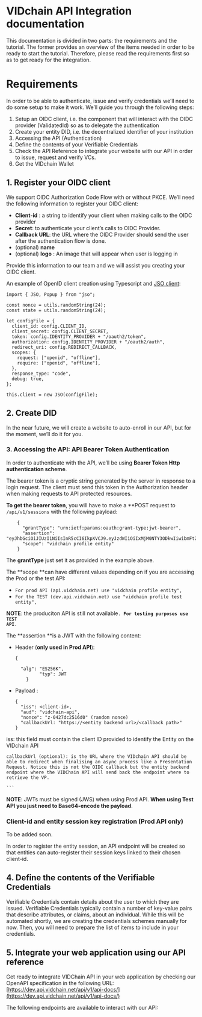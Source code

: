 # VIDchain API Integration documentation

This documentation is divided in two parts: the requirements and the tutorial. The former provides an overview of the items needed in order to be ready to start the tutorial. Therefore, please read the requirements first so as to get ready for the integration.

# Requirements

In order to be able to authenticate, issue and verify credentials we’ll need to do some setup to make it work. We’ll guide you through the following steps:

1. Setup an OIDC client, i.e. the component that will interact with the OIDC provider (ValidatedId) so as to delegate the authentication
2. Create your entity DID, i.e. the decentralized identifier of your institution
3. Accessing the API (Authentication)
4. Define the contents of your Verifiable Credentials
5. Check the API Reference to integrate your website with our API in order to issue, request and verify VCs.
6. Get the VIDchain Wallet


## 1. Register your OIDC client 

We support OIDC Authorization Code Flow with or without PKCE. We’ll need the following information to register your OIDC client:

*   **Client-id** : a string to identify your client when making calls to the OIDC provider
*   **Secret**: to authenticate your client’s calls to OIDC Provider.
*   **Callback URL**: the URL where the OIDC Provider should send the user after the authentication flow is done.
*   (optional) **name**
*   (optional) **logo** : An image that will appear when user is logging in 

Provide this information to our team and we will assist you creating your OIDC client.

An example of OpenID client creation using Typescript and [JSO client](https://www.npmjs.com/package/jso):


```
import { JSO, Popup } from "jso";

const nonce = utils.randomString(24);
const state = utils.randomString(24);

let configFile = {
  client_id: config.CLIENT_ID,
  client_secret: config.CLIENT_SECRET,
  token: config.IDENTITY_PROVIDER + "/oauth2/token",
  authorization: config.IDENTITY_PROVIDER + "/oauth2/auth",
  redirect_uri: config.REDIRECT_CALLBACK,
  scopes: {
    request: ["openid", "offline"],
    require: ["openid", "offline"],
  },
  response_type: "code",
  debug: true,
};

this.client = new JSO(configFile);
```



## 2. Create DID

In the near future, we will create a website to auto-enroll in our API, but for the moment, we’ll do it for you. 


### 3. Accessing the API: API Bearer Token Authentication

In order to authenticate with the API, we’ll be using **Bearer Token Http authentication scheme**.

The bearer token is a cryptic string generated by the server in response to a login request. The client must send this token in the Authorization header when making requests to API protected resources.

**To get the bearer token**, you will have to make a **POST request to <code>/api/v1/sessions</code></strong> with the following payload:


```
    {
      "grantType": "urn:ietf:params:oauth:grant-type:jwt-bearer",
      "assertion": "eyJhbGciOiJIUzI1NiIsInR5cCI6IkpXVCJ9.eyJzdWIiOiIxMjM0NTY3ODkwIiwibmFtZSI6IkpvaG4gRG9lIiwiaWF0IjoxNTE2MjM5MDIyfQ.SflKxwRJSMeKKF2QT4fwpMeJf36POk6yJV_adQssw5c",
      "scope": "vidchain profile entity"
    }
```


The **grantType** just set it as provided in the example above.

The **scope **can have different values depending on if you are accessing the Prod or the test API:



*   `For prod API (api.vidchain.net) use "vidchain profile entity",`
*   `For the TEST (dev.api.vidchain.net) use "vidchain profile test entity",`

**NOTE**: the produciton API is still not available<code>. <strong>For testing purposes use TEST API</strong>.</code>

The **assertion **is a JWT with the following content:



*   Header (**only used in Prod API**):

    ```
    {

      "alg": "ES256K",
             "typ": JWT
        }

    ```



*   Payload :

    ```
    {
      "iss": <client-id>,
      "aud": "vidchain-api",
      "nonce": "z-0427dc2516d0" (random nonce)
      "callbackUrl: "https://<entity backend url>/<callback path>"
    }

iss: this field must contain the client ID provided to identify the Entity on the VIDchain API

    callbackUrl (optional): is the URL where the VIDchain API should be able to redirect when finalising an async process like a Presentation Request. Notice this is not the OIDC callback but the entity backend endpoint where the VIDChain API will send back the endpoint where to retrieve the VP.

    ```


**NOTE**: JWTs must be signed (JWS) when using Prod API. **When using Test API you just need to Base64-encode the payload**.


### Client-id and entity session key registration (Prod API only)

To be added soon.

In order to register the entity session, an API endpoint will be created so that entities can auto-register their session keys linked to their chosen client-id.


## 4. Define the contents of the Verifiable Credentials

Verifiable Credentials contain details about the user to which they are issued. Verifiable Credentials typically contain a number of key-value pairs that describe attributes, or claims, about an individual. While this will be automated shortly, we are creating the credentials schemes manually for now. Then, you will need to prepare the list of items to include in your credentials.


## 5. Integrate your web application using our API reference

Get ready to integrate VIDChain API in your web application by checking our OpenAPI specification in the following URL: [https://dev.api.vidchain.net/api/v1/api-docs/](https://dev.api.vidchain.net/api/v1/api-docs/)

The following endpoints are available to interact with our API:

